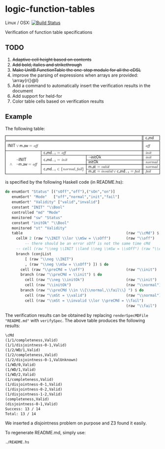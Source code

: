 
# logic-function-tables
Linux / OSX: 
[![Build Status](https://travis-ci.org/unitb/logic-function-tables.svg?branch=master)](https://travis-ci.org/unitb/logic-function-tables)


Verification of function table specifications

## TODO
 1. ~~Adaptive cell height based on contents~~
 2. ~~Add bold, italics and strikethrough~~
 3. ~~Make UnitB.FunctionTable the one-stop module for all the eDSL~~
 4. improve the parsing of expressions when arrays are provided: \array{r{}@l}
 5. Add a command to automatically insert the verification results in the document
 6. Add support for held-for
 7. Color table cells based on verification results


## Example
The following table:



![alt text](table13.png)



is specified by the following Haskell code (in README.hs):

```haskell
do enumSort "Status" [("sOff","off"),("sOn","on")]
   enumSort' "Mode"   ["off","normal","init","fail"]
   enumSort' "Validity" ["valid","invalid"]
   constant "INIT" "\\Bool"
   controlled "md" "Mode"
   monitored "sw" "Status"
   constant "initOk" "\\Bool"
   monitored "st" "Validity"
   table                                               (raw "\\cMd") $ do
     cellH 2 (raw "\\INIT \\lor \\mSw = \\sOff")       (raw "\\off") 
         -- there should be an error sOff is not the same time cMd
     -- cell (raw "\\neg \\INIT \\land \\neg \\mSw = \\sOff") (raw "\\off")
     branch (conjList 
         [ (raw "\\neg \\INIT")
         , (raw "\\neg \\mSw = \\sOff") ]) $ do
       cell (raw "\\preCMd = \\off")                   (raw "\\init")
       branch (raw "\\preCMd = \\init") $ do
         cell (raw "\\neg \\initOk")                   (raw "\\init")
         cell (raw "\\initOk")                         (raw "\\normal")
       branch (raw "\\preCMd \\in \\{\\normal,\\fail\\} ") $ do
         cell (raw "\\mSt = \\valid")                  (raw "\\normal")
         cell (raw "\\mSt = \\invalid \\lor \\preCMd = \\fail")             
                                                       (raw "\\fail") 
```

The verification results can be obtained by replacing
`renderSpecMDFile "README.md"` with `verifySpec`. The above table
produces the following results:

```
\cMd
(1/1/completeness,Valid)
(1/1/disjointness-0-1,Valid)
(1/2/WD/1,Valid)
(1/2/completeness,Valid)
(1/2/disjointness-0-1,ValUnknown)
(1/WD/0,Valid)
(1/WD/1,Valid)
(1/WD/2,Valid)
(1/completeness,Valid)
(1/disjointness-0-1,Valid)
(1/disjointness-0-2,Valid)
(1/disjointness-1-2,Valid)
(completeness,Valid)
(disjointness-0-1,Valid)
Success: 13 / 14 
Total: 13 / 14  
```

We inserted a disjointness problem on purpose and Z3 found it
easily.

To regenerate README.md, simply use:

```
./README.hs 
```
